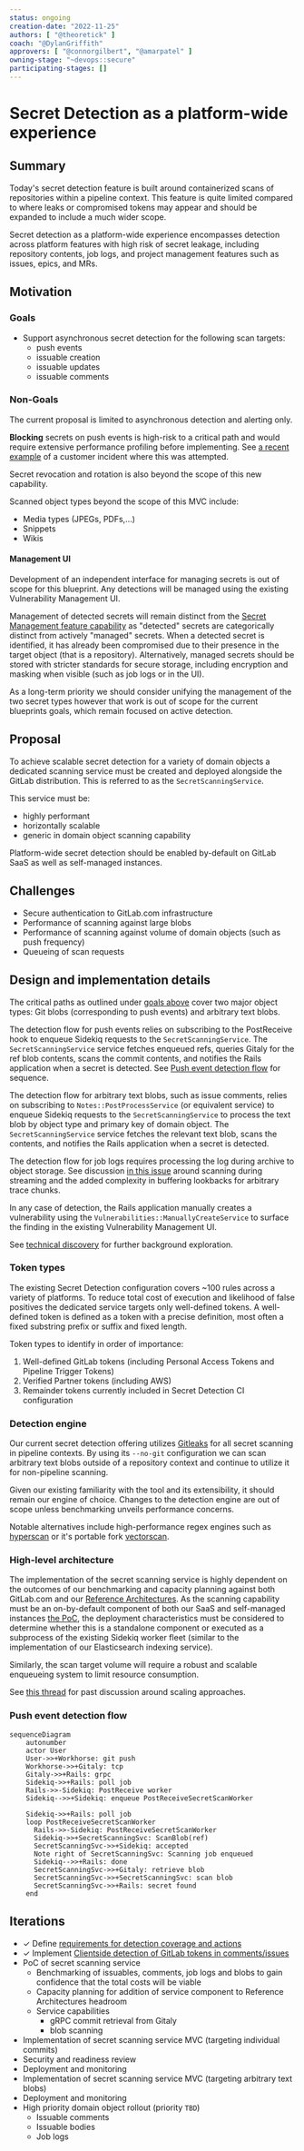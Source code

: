 ```yaml
---
status: ongoing
creation-date: "2022-11-25"
authors: [ "@theoretick" ]
coach: "@DylanGriffith"
approvers: [ "@connorgilbert", "@amarpatel" ]
owning-stage: "~devops::secure"
participating-stages: []
---
```


<!-- vale gitlab.FutureTense = NO -->

# Secret Detection as a platform-wide experience

## Summary

Today's secret detection feature is built around containerized scans of repositories
within a pipeline context. This feature is quite limited compared to where leaks
or compromised tokens may appear and should be expanded to include a much wider scope.

Secret detection as a platform-wide experience encompasses detection across
platform features with high risk of secret leakage, including repository contents,
job logs, and project management features such as issues, epics, and MRs.

## Motivation

### Goals

- Support asynchronous secret detection for the following scan targets:
  - push events
  - issuable creation
  - issuable updates
  - issuable comments

### Non-Goals

The current proposal is limited to asynchronous detection and alerting only.

**Blocking** secrets on push events is high-risk to a critical path and
would require extensive performance profiling before implementing. See
[a recent example](https://gitlab.com/gitlab-org/gitlab/-/issues/246819#note_1164411983)
of a customer incident where this was attempted.

Secret revocation and rotation is also beyond the scope of this new capability.

Scanned object types beyond the scope of this MVC include:

- Media types (JPEGs, PDFs,...)
- Snippets
- Wikis

#### Management UI

Development of an independent interface for managing secrets is out of scope
for this blueprint. Any detections will be managed using the existing
Vulnerability Management UI.

Management of detected secrets will remain distinct from the
[Secret Management feature capability](../../../ci/secrets/index.md) as
"detected" secrets are categorically distinct from actively "managed" secrets.
When a detected secret is identified, it has already been compromised due to
their presence in the target object (that is a repository). Alternatively, managed
secrets should be stored with stricter standards for secure storage, including
encryption and masking when visible (such as job logs or in the UI).

As a long-term priority we should consider unifying the management of the two
secret types however that work is out of scope for the current blueprints goals,
which remain focused on active detection.

## Proposal

To achieve scalable secret detection for a variety of domain objects a dedicated
scanning service must be created and deployed alongside the GitLab distribution.
This is referred to as the `SecretScanningService`.

This service must be:

- highly performant
- horizontally scalable
- generic in domain object scanning capability

Platform-wide secret detection should be enabled by-default on GitLab SaaS as well
as self-managed instances.

## Challenges

- Secure authentication to GitLab.com infrastructure
- Performance of scanning against large blobs
- Performance of scanning against volume of domain objects (such as push frequency)
- Queueing of scan requests

## Design and implementation details

The critical paths as outlined under [goals above](#goals) cover two major object
types: Git blobs (corresponding to push events) and arbitrary text blobs.

The detection flow for push events relies on subscribing to the PostReceive hook
to enqueue Sidekiq requests to the `SecretScanningService`. The `SecretScanningService`
service fetches enqueued refs, queries Gitaly for the ref blob contents, scans
the commit contents, and notifies the Rails application when a secret is detected.
See [Push event detection flow](#push-event-detection-flow) for sequence.

The detection flow for arbitrary text blobs, such as issue comments, relies on
subscribing to `Notes::PostProcessService` (or equivalent service) to enqueue
Sidekiq requests to the `SecretScanningService` to process the text blob by object type
and primary key of domain object. The `SecretScanningService` service fetches the
relevant text blob, scans the contents, and notifies the Rails application when a secret
is detected.

The detection flow for job logs requires processing the log during archive to object
storage. See discussion [in this issue](https://gitlab.com/groups/gitlab-org/-/epics/8847#note_1116647883)
around scanning during streaming and the added complexity in buffering lookbacks
for arbitrary trace chunks.

In any case of detection, the Rails application manually creates a vulnerability
using the `Vulnerabilities::ManuallyCreateService` to surface the finding in the
existing Vulnerability Management UI.

See [technical discovery](https://gitlab.com/gitlab-org/gitlab/-/issues/376716)
for further background exploration.

### Token types

The existing Secret Detection configuration covers ~100 rules across a variety
of platforms. To reduce total cost of execution and likelihood of false positives
the dedicated service targets only well-defined tokens. A well-defined token is
defined as a token with a precise definition, most often a fixed substring prefix or
suffix and fixed length.

Token types to identify in order of importance:

1. Well-defined GitLab tokens (including Personal Access Tokens and Pipeline Trigger Tokens)
1. Verified Partner tokens (including AWS)
1. Remainder tokens currently included in Secret Detection CI configuration

### Detection engine

Our current secret detection offering utilizes [Gitleaks](https://github.com/zricethezav/gitleaks/)
for all secret scanning in pipeline contexts. By using its `--no-git` configuration
we can scan arbitrary text blobs outside of a repository context and continue to
utilize it for non-pipeline scanning.

Given our existing familiarity with the tool and its extensibility, it should
remain our engine of choice. Changes to the detection engine are out of scope
unless benchmarking unveils performance concerns.

Notable alternatives include high-performance regex engines such as [hyperscan](https://github.com/intel/hyperscan) or it's portable fork [vectorscan](https://github.com/VectorCamp/vectorscan).

### High-level architecture

The implementation of the secret scanning service is highly dependent on the outcomes of our benchmarking
and capacity planning against both GitLab.com and our
[Reference Architectures](../../../administration/reference_architectures/index.md).
As the scanning capability must be an on-by-default component of both our SaaS and self-managed
instances [the PoC](#iterations), the deployment characteristics must be considered to determine whether
this is a standalone component or executed as a subprocess of the existing Sidekiq worker fleet
(similar to the implementation of our Elasticsearch indexing service).

Similarly, the scan target volume will require a robust and scalable enqueueing system to limit resource consumption.

See [this thread](https://gitlab.com/gitlab-org/gitlab/-/merge_requests/105142#note_1194863310)
for past discussion around scaling approaches.

### Push event detection flow

```mermaid
sequenceDiagram
    autonumber
    actor User
    User->>+Workhorse: git push
    Workhorse->>+Gitaly: tcp
    Gitaly->>+Rails: grpc
    Sidekiq->>+Rails: poll job
    Rails->>-Sidekiq: PostReceive worker
    Sidekiq-->>+Sidekiq: enqueue PostReceiveSecretScanWorker

    Sidekiq->>+Rails: poll job
    loop PostReceiveSecretScanWorker
      Rails->>-Sidekiq: PostReceiveSecretScanWorker
      Sidekiq->>+SecretScanningSvc: ScanBlob(ref)
      SecretScanningSvc->>+Sidekiq: accepted
      Note right of SecretScanningSvc: Scanning job enqueued
      Sidekiq-->>+Rails: done
      SecretScanningSvc->>+Gitaly: retrieve blob
      SecretScanningSvc->>+SecretScanningSvc: scan blob
      SecretScanningSvc->>+Rails: secret found
    end
```

## Iterations

- ✓ Define [requirements for detection coverage and actions](https://gitlab.com/gitlab-org/gitlab/-/issues/376716)
- ✓ Implement [Clientside detection of GitLab tokens in comments/issues](https://gitlab.com/gitlab-org/gitlab/-/issues/368434)
- PoC of secret scanning service
  - Benchmarking of issuables, comments, job logs and blobs to gain confidence that the total costs will be viable
  - Capacity planning for addition of service component to Reference Architectures headroom
  - Service capabilities
    - gRPC commit retrieval from Gitaly
    - blob scanning
- Implementation of secret scanning service MVC (targeting individual commits)
- Security and readiness review
- Deployment and monitoring
- Implementation of secret scanning service MVC (targeting arbitrary text blobs)
- Deployment and monitoring
- High priority domain object rollout (priority `TBD`)
  - Issuable comments
  - Issuable bodies
  - Job logs
